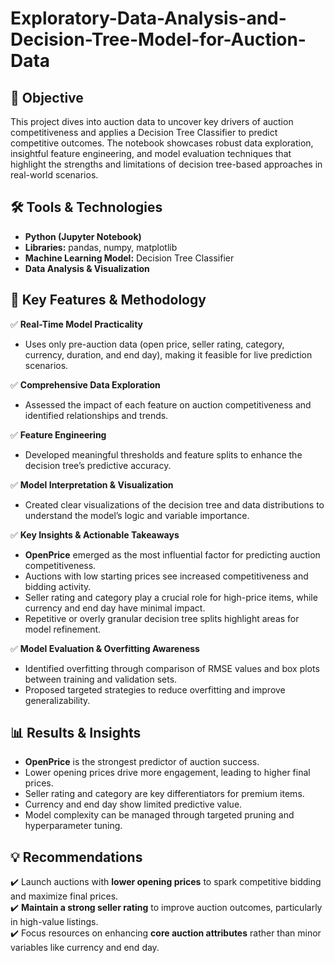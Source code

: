 # Exploratory-Data-Analysis-and-Decision-Tree-Model-for-Auction-Data

## 🎯 Objective
This project dives into auction data to uncover key drivers of auction competitiveness and applies a Decision Tree Classifier to predict competitive outcomes. The notebook showcases robust data exploration, insightful feature engineering, and model evaluation techniques that highlight the strengths and limitations of decision tree-based approaches in real-world scenarios.

## 🛠️ Tools & Technologies
- **Python (Jupyter Notebook)**
- **Libraries:** pandas, numpy, matplotlib
- **Machine Learning Model:** Decision Tree Classifier
- **Data Analysis & Visualization**

## 🔑 Key Features & Methodology
✅ **Real-Time Model Practicality**  
   - Uses only pre-auction data (open price, seller rating, category, currency, duration, and end day), making it feasible for live prediction scenarios.

✅ **Comprehensive Data Exploration**  
   - Assessed the impact of each feature on auction competitiveness and identified relationships and trends.

✅ **Feature Engineering**  
   - Developed meaningful thresholds and feature splits to enhance the decision tree’s predictive accuracy.

✅ **Model Interpretation & Visualization**  
   - Created clear visualizations of the decision tree and data distributions to understand the model’s logic and variable importance.

✅ **Key Insights & Actionable Takeaways**  
   - **OpenPrice** emerged as the most influential factor for predicting auction competitiveness.  
   - Auctions with low starting prices see increased competitiveness and bidding activity.  
   - Seller rating and category play a crucial role for high-price items, while currency and end day have minimal impact.  
   - Repetitive or overly granular decision tree splits highlight areas for model refinement.

✅ **Model Evaluation & Overfitting Awareness**  
   - Identified overfitting through comparison of RMSE values and box plots between training and validation sets.  
   - Proposed targeted strategies to reduce overfitting and improve generalizability.

## 📊 Results & Insights
- **OpenPrice** is the strongest predictor of auction success.  
- Lower opening prices drive more engagement, leading to higher final prices.  
- Seller rating and category are key differentiators for premium items.  
- Currency and end day show limited predictive value.  
- Model complexity can be managed through targeted pruning and hyperparameter tuning.

## 💡 Recommendations
✔️ Launch auctions with **lower opening prices** to spark competitive bidding and maximize final prices.  
✔️ **Maintain a strong seller rating** to improve auction outcomes, particularly in high-value listings.  
✔️ Focus resources on enhancing **core auction attributes** rather than minor variables like currency and end day.  
